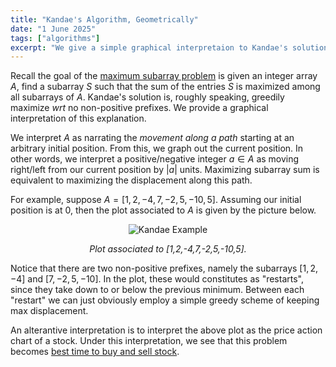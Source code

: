 ```yaml
---
title: "Kandae's Algorithm, Geometrically"
date: "1 June 2025"
tags: ["algorithms"]
excerpt: "We give a simple graphical interpretaion to Kandae's solution to the maximum subarray problem."
---
```


Recall the goal of the [maximum subarray problem](https://leetcode.com/problems/maximum-subarray/description/) is given an integer array $A$, find a subarray $S$ such that the sum of the entries $S$ is maximized among all subarrays of $A$. Kandae's solution is, roughly speaking, greedily maximize _wrt_ no non-positive prefixes. We provide a graphical interpretation of this explanation.

We interpret $A$ as narrating the _movement along a path_ starting at an arbitrary initial position. From this, we graph out the current position. In other words, we interpret a positive/negative integer $a\in A$ as moving right/left from our current position by $|a|$ units. Maximizing subarray sum is equivalent to maximizing the displacement along this path.

For example, suppose $A=[1,2,-4,7,-2,5,-10,5]$. Assuming our initial position is at $0$, then the plot associated to $A$ is given by the picture below.

<div style="text-align: center;">
    <img src="/images/kandaeExample.png" alt="Kandae Example">
    <p><em>Plot associated to [1,2,-4,7,-2,5,-10,5].</em></p>
</div>

Notice that there are two non-positive prefixes, namely the subarrays $[1,2,-4]$ and $[7,−2,5,−10]$. In the plot, these would constitutes as "restarts", since they take down to or below the previous minimum. Between each "restart" we can just obviously employ a simple greedy scheme of keeping max displacement.

An alterantive interpretation is to interpret the above plot as the price action chart of a stock. Under this interpretation, we see that this problem becomes [best time to buy and sell stock](https://leetcode.com/problems/best-time-to-buy-and-sell-stock/description/).
